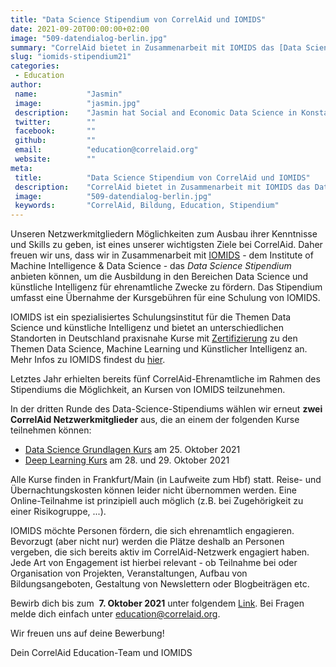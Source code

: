 ```yaml
---
title: "Data Science Stipendium von CorrelAid und IOMIDS"
date: 2021-09-20T00:00:00+02:00
image: "509-datendialog-berlin.jpg"
summary: "CorrelAid bietet in Zusammenarbeit mit IOMIDS das [Data Science Stipendium](https://iomids.com/datasciencestipendium/) an, um die Ausbildung in den Bereichen Data Science und künstliche Intelligenz für ehrenamtliche Zwecke zu fördern. Das Stipendium umfasst eine vollständige Übernahme der Kursgebühren für einen der Kurse von IOMIDS."
slug: "iomids-stipendium21"
categories:       
 - Education
author: 
 name:           "Jasmin"
 image:          "jasmin.jpg"
 description:    "Jasmin hat Social and Economic Data Science in Konstanz studiert und arbeitet nun als Data Scientist. Sie ist seit dem Meetup 2017 bei CorrelAid und kümmert sich dort um den Bereich Bildung & Wissensmanagement. Außerdem organisiert sie das Mentoring Programm und engagiert sich bei in unserem Podcast “CorrelTalk – der CorrelAid Podcast”."
 twitter:        ""
 facebook:       ""
 github:         ""
 email:          "education@correlaid.org"
 website:        ""
meta:
 title:          "Data Science Stipendium von CorrelAid und IOMIDS"
 description:    "CorrelAid bietet in Zusammenarbeit mit IOMIDS das Data Science Stipendium an, um die Ausbildung in den Bereichen Data Science und künstliche Intelligenz für ehrenamtliche Zwecke zu fördern. Das Stipendium umfasst den kostenlosen Zugang zu einem Kurs des IOMIDS."
 image:          "509-datendialog-berlin.jpg"
 keywords:       "CorrelAid, Bildung, Education, Stipendium"
---
```



Unseren Netzwerkmitgliedern Möglichkeiten zum Ausbau ihrer Kenntnisse und Skills zu geben, ist eines unserer wichtigsten Ziele bei CorrelAid. Daher freuen wir uns, dass wir in Zusammenarbeit mit [IOMIDS](https://iomids.com) - dem Institute of Machine Intelligence & Data Science - das *Data Science Stipendium* anbieten können, um die Ausbildung in den Bereichen Data Science und künstliche Intelligenz für ehrenamtliche Zwecke zu fördern. Das Stipendium umfasst eine Übernahme der Kursgebühren für eine Schulung von IOMIDS. 

IOMIDS ist ein spezialisiertes Schulungsinstitut für die Themen Data Science und künstliche Intelligenz und bietet an unterschiedlichen Standorten in Deutschland praxisnahe Kurse mit [Zertifizierung](https://iomids.com/zertifizierung-als-data-scientist/) zu den Themen Data Science, Machine Learning und Künstlicher Intelligenz an. Mehr Infos zu IOMIDS findest du [hier](https://iomids.com/?pk_campaign=correlaidnews&pk_kwd=datasciencestipendium202109).

Letztes Jahr erhielten bereits fünf CorrelAid-Ehrenamtliche im Rahmen des Stipendiums die Möglichkeit, an Kursen von IOMIDS teilzunehmen. 

In der dritten Runde des Data-Science-Stipendiums wählen wir erneut **zwei CorrelAid Netzwerkmitglieder** aus, die an einem der folgenden Kurse teilnehmen können: 

- [Data Science Grundlagen Kurs](https://iomids.com/data-science-grundlagen-kurs/?pk_campaign=correlaidnews&pk_kwd=datasciencestipendium202109) am 25. Oktober 2021
- [Deep Learning Kurs](https://iomids.com/neuronale-netze-und-deep-learning-kurs/?pk_campaign=correlaidnews&pk_kwd=datasciencestipendium202109) am 28. und 29. Oktober 2021

Alle Kurse finden in Frankfurt/Main (in Laufweite zum Hbf) statt. Reise- und Übernachtungskosten können leider nicht übernommen werden. Eine Online-Teilnahme ist prinzipiell auch möglich (z.B. bei Zugehörigkeit zu einer Risikogruppe, ...).

IOMIDS möchte Personen fördern, die sich ehrenamtlich engagieren. Bevorzugt (aber nicht nur) werden die Plätze deshalb an Personen vergeben, die sich bereits aktiv im CorrelAid-Netzwerk engagiert haben. Jede Art von Engagement ist hierbei relevant - ob Teilnahme bei oder Organisation von Projekten, Veranstaltungen, Aufbau von Bildungsangeboten, Gestaltung von Newslettern oder Blogbeiträgen etc. 

Bewirb dich bis zum  **7. Oktober 2021** unter folgendem [Link](https://iomids.com/datasciencestipendium/?pk_campaign=correlaidnews&pk_kwd=datasciencestipendium202109). Bei Fragen melde dich einfach unter education@correlaid.org.

Wir freuen uns auf deine Bewerbung!

Dein CorrelAid Education-Team und IOMIDS
